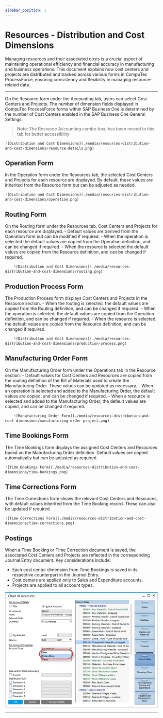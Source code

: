 ```yaml
---
sidebar_position: 3
---
```


# Resources - Distribution and Cost Dimensions

Managing resources and their associated costs is a crucial aspect of maintaining operational efficiency and financial accuracy in manufacturing and business operations. This document explains how cost centers and projects are distributed and tracked across various forms in CompuTec ProcessForce, ensuring consistency and flexibility in managing resource-related data.

---

On the Resource form under the Accounting tab, users can select Cost Centers and Projects. The number of dimension fields displayed in CompuTec ProcessForce forms within SAP Business One is determined by the number of Cost Centers enabled in the SAP Business One General Settings.
>Note: The Resource Accounting combo-box, has been moved to this tab for better accessibility

    ![Distribution and Cost Dimensions](./media/resources-distribution-and-cost-dimensions/resource-details.png)

## Operation Form

In the Operation form under the Resources tab, the selected Cost Centers and Projects for each resource are displayed. By default, these values are inherited from the Resource form but can be adjusted as needed.

    ![Distribution and Cost Dimensions](./media/resources-distribution-and-cost-dimensions/operation.png)

## Routing Form

On the Routing form under the Resources tab, Cost Centers and Projects for each resource are displayed.
    - Default values are derived from the Operation form but can be modified if required.
    - When the operation is selected the default values are copied from the Operation definition, and can be changed if required.
    - When the resource is selected the default values are copied from the Resource definition, and can be changed if required.

        ![Distribution and Cost Dimensions](./media/resources-distribution-and-cost-dimensions/routing.png)

## Production Process Form

The Production Process form displays Cost Centers and Projects in the Resource section.
    - When the routing is selected, the default values are copied from the Routing definition, and can be changed if required.
    - When the operation is selected, the default values are copied from the Operation definition, and can be changed if required.
    - When the resource is selected, the default values are copied from the Resource definition, and can be changed if required.

        ![Distribution and Cost Dimensions](./media/resources-distribution-and-cost-dimensions/production-process.png)

## Manufacturing Order Form

On the Manufacturing Order form under the Operations tab in the Resource section:
    - Default values for Cost Centers and Resources are copied from the routing definition of the Bill of Materials used to create the Manufacturing Order. These values can be updated as necessary.
    - When an operation is selected and added to the Manufacturing Order, the default values are copied, and can be changed if required.
    - When a resource is selected and added to the Manufacturing Order, the default values are copied, and can be changed if required.

        ![Manufacturing Order Form](./media/resources-distribution-and-cost-dimensions/manufacturing-order-project.png)

## Time Bookings Form

The Time Bookings form displays the assigned Cost Centers and Resources based on the Manufacturing Order definition. Default values are copied automatically but can be adjusted as required.

    ![Time Bookings Form](./media/resources-distribution-and-cost-dimensions/time-bookings.png)

## Time Corrections Form

The Time Corrections form shows the relevant Cost Centers and Resources, with default values inherited from the Time Booking record. These can also be updated if required.

    ![Time Corrections Form](./media/resources-distribution-and-cost-dimensions/time-corrections.png)

## Postings

When a Time Booking or Time Correction document is saved, the associated Cost Centers and Projects are reflected in the corresponding Journal Entry document. Key considerations include:

- Each cost center dimension from Time Bookings is saved in its respective counterpart in the Journal Entry.
- Cost centers are applied only to Sales and Expenditure accounts.
- Projects are applied to all account types.

![Distribution and Cost Dimensions](./media/resources-distribution-and-cost-dimensions/chart-of-accounts.png)

---
